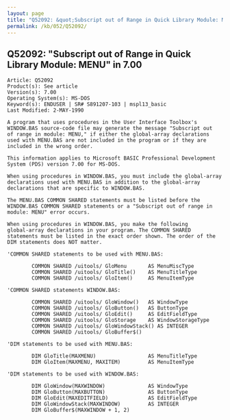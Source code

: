 ```yaml
---
layout: page
title: "Q52092: &quot;Subscript out of Range in Quick Library Module: MENU&quot; in 7.00"
permalink: /kb/052/Q52092/
---
```


## Q52092: &quot;Subscript out of Range in Quick Library Module: MENU&quot; in 7.00

	Article: Q52092
	Product(s): See article
	Version(s): 7.00
	Operating System(s): MS-DOS
	Keyword(s): ENDUSER | SR# S891207-103 | mspl13_basic
	Last Modified: 2-MAY-1990
	
	A program that uses procedures in the User Interface Toolbox's
	WINDOW.BAS source-code file may generate the message "Subscript out
	of range in module: MENU," if either the global-array declarations
	used with MENU.BAS are not included in the program or if they are
	included in the wrong order.
	
	This information applies to Microsoft BASIC Professional Development
	System (PDS) version 7.00 for MS-DOS.
	
	When using procedures in WINDOW.BAS, you must include the global-array
	declarations used with MENU.BAS in addition to the global-array
	declarations that are specific to WINDOW.BAS.
	
	The MENU.BAS COMMON SHARED statements must be listed before the
	WINDOW.BAS COMMON SHARED statements or a "Subscript out of range in
	module: MENU" error occurs.
	
	When using procedures in WINDOW.BAS, you make the following
	global-array declarations in your program. The COMMON SHARED
	statements must be listed in the exact order shown. The order of the
	DIM statements does NOT matter.
	
	'COMMON SHARED statements to be used with MENU.BAS:
	
	        COMMON SHARED /uitools/ GloMenu       AS MenuMiscType
	        COMMON SHARED /uitools/ GloTitle()    AS MenuTitleType
	        COMMON SHARED /uitools/ GloItem()     AS MenuItemType
	
	'COMMON SHARED statements WINDOW.BAS:
	
	        COMMON SHARED /uitools/ GloWindow()   AS WindowType
	        COMMON SHARED /uitools/ GloButton()   AS ButtonType
	        COMMON SHARED /uitools/ GloEdit()     AS EditFieldType
	        COMMON SHARED /uitools/ GloStorage    AS WindowStorageType
	        COMMON SHARED /uitools/ GloWindowStack() AS INTEGER
	        COMMON SHARED /uitools/ GloBuffer$()
	
	'DIM statements to be used with MENU.BAS:
	
	        DIM GloTitle(MAXMENU)                 AS MenuTitleType
	        DIM GloItem(MAXMENU, MAXITEM)         AS MenuItemType
	
	'DIM statements to be used with WINDOW.BAS:
	
	        DIM GloWindow(MAXWINDOW)              AS WindowType
	        DIM GloButton(MAXBUTTON)              AS ButtonType
	        DIM GloEdit(MAXEDITFIELD)             AS EditFieldType
	        DIM GloWindowStack(MAXWINDOW)         AS INTEGER
	        DIM GloBuffer$(MAXWINDOW + 1, 2)
